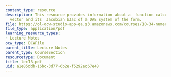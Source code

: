 ```yaml
---
content_type: resource
description: This resource provides information about a  function calculates the b
  vector and its  Jacobian bJac of a DAE system of the form.
file: https://ol-ocw-studio-app-qa.s3.amazonaws.com/courses/10-34-numerical-methods-applied-to-chemical-engineering-fall-2005/a1e85ddb16bc3d776b2ef5292ac67e48_lec13.pdf
file_type: application/pdf
learning_resource_types:
- Lecture Notes
ocw_type: OCWFile
parent_title: Lecture Notes
parent_type: CourseSection
resourcetype: Document
title: lec13.pdf
uid: a1e85ddb-16bc-3d77-6b2e-f5292ac67e48
---
```

